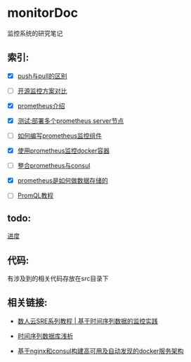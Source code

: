 # monitorDoc

监控系统的研究笔记

## 索引:

- [x] [push与pull的区别](https://github.com/lwhhhh/monitorDoc/blob/master/push%E4%B8%8Epull%E7%9A%84%E5%8C%BA%E5%88%AB.md)

- [ ] [开源监控方案对比](https://github.com/lwhhhh/monitorDoc/blob/master/开源监控系统对比.md)

- [x] [prometheus介绍](https://github.com/lwhhhh/monitorDoc/blob/master/prometheus介绍.md)

- [x] [测试:部署多个prometheus server节点](https://github.com/lwhhhh/monitorDoc/blob/master/%E6%B5%8B%E8%AF%95%3A%E9%83%A8%E7%BD%B2%E5%A4%9A%E4%B8%AAprometheus%20server%E8%8A%82%E7%82%B9.md)

- [ ] [如何编写prometheus监控组件](https://github.com/lwhhhh/monitorDoc/blob/master/如何编写prometheus监控组件.md)

- [x] [使用prometheus监控docker容器](https://github.com/lwhhhh/monitorDoc/blob/master/使用prometheus监控docker容器.md)

- [ ] [整合prometheus与consul](https://github.com/lwhhhh/monitorDoc/blob/master/整合prometheus与consul.md)

- [x] [prometheus是如何做数据存储的](https://github.com/lwhhhh/monitorDoc/blob/master/prometheus是如何做数据存储的.md)

- [ ] [PromQL教程](https://github.com/lwhhhh/monitorDoc/blob/master/PromQL教程.md)


## todo:

[进度](https://github.com/lwhhhh/monitorDoc/blob/master/进度.md)

## 代码:

有涉及到的相关代码存放在src目录下


## 相关链接:

- [数人云SRE系列教程 | 基于时间序列数据的监控实践](http://blog.dataman-inc.com/shurenyun-sre-207/)

- [时间序列数据库浅析](https://www.addops.cn/post/tsdb-elementary-analysis.html)

- [基于nginx和consul构建高可用及自动发现的docker服务架构](http://www.jianshu.com/p/9976e874c099)